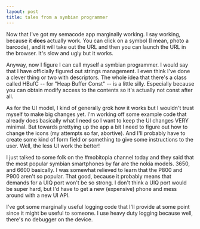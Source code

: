 ```yaml
---
layout: post
title: tales from a symbian programmer 
---
```

<p>Now that I've got my semacode app marginally working. I say working, because it <b>does </b>actually work. You can click on a symbol (I mean, photo a barcode), and it will take out the URL and then you can launch the URL in the browser. It's slow and ugly but it works. </p><p>Anyway, now I figure I can call myself a symbian programmer. I would say that I have officially figured out strings management. I even think I've done a clever thing or two with descriptors. The whole idea that there's a class called HBufC -- for "Heap Buffer Const" -- is a little silly. Especially because you can obtain modify access to the contents so it's actually not const after all. </p><p>As for the UI model, I kind of generally grok how it works but I wouldn't trust myself to make big changes yet. I'm working off some example code that already does basically what I need so I want to keep the UI changes VERY minimal. But towards prettying up the app a bit I need to figure out how to change the icons (my attempts so far, abortive). And I'll probably have to create some kind of form field or something to give some instructions to the user. Well, the less UI work the better! </p><p>I just talked to some folk on the #mobitopia channel today and they said that the most popular symbian smartphones by far are the nokia models. 3650, and 6600 basically. I was somewhat relieved to learn that the P800 and P900 aren't so popular. That good, because it probably means that demands for a UIQ port won't be so strong. I don't think a UIQ port would be super hard, but I'd have to get a new (expensive) phone and mess around with a new UI API. </p><p>I've got some marginally useful logging code that I'll provide at some point since it might be useful to someone. I use heavy duty logging because well, there's no debugger on the device. </p>
